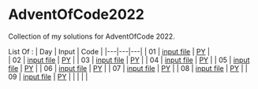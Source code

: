 # AdventOfCode2022
Collection of my solutions for AdventOfCode 2022.

List Of : 
| Day  | Input  | Code  |
|---|---|---|
| 01  | [input file](https://raw.githubusercontent.com/samsepi0x0/AdventOfCode2022/main/input_1.txt)  | [PY](https://raw.githubusercontent.com/samsepi0x0/AdventOfCode2022/main/code1.py)  |  
| 02  | [input file](https://raw.githubusercontent.com/samsepi0x0/AdventOfCode2022/main/input_2.txt)  | [PY](https://raw.githubusercontent.com/samsepi0x0/AdventOfCode2022/main/code2.py)  |
| 03  | [input file](https://raw.githubusercontent.com/samsepi0x0/AdventOfCode2022/main/input_3.txt)  | [PY](https://raw.githubusercontent.com/samsepi0x0/AdventOfCode2022/main/code3.py)  |
| 04  | [input file](https://raw.githubusercontent.com/samsepi0x0/AdventOfCode2022/main/input_4.txt)  | [PY](https://raw.githubusercontent.com/samsepi0x0/AdventOfCode2022/main/code4.py)  |
| 05  | [input file](https://raw.githubusercontent.com/samsepi0x0/AdventOfCode2022/main/input_5.txt)  | [PY](https://raw.githubusercontent.com/samsepi0x0/AdventOfCode2022/main/code5.py)  |
| 06  | [input file](https://raw.githubusercontent.com/samsepi0x0/AdventOfCode2022/main/input_6.txt)  | [PY](https://raw.githubusercontent.com/samsepi0x0/AdventOfCode2022/main/code6.py)  |
| 07  | [input file](https://raw.githubusercontent.com/samsepi0x0/AdventOfCode2022/main/input_7.txt)  | [PY](https://raw.githubusercontent.com/samsepi0x0/AdventOfCode2022/main/code7.py)  |
| 08  | [input file](https://raw.githubusercontent.com/samsepi0x0/AdventOfCode2022/main/input_8.txt)  | [PY](https://raw.githubusercontent.com/samsepi0x0/AdventOfCode2022/main/code8.py)  |
| 09  | [input file](https://raw.githubusercontent.com/samsepi0x0/AdventOfCode2022/main/input_9.txt)  | [PY](https://raw.githubusercontent.com/samsepi0x0/AdventOfCode2022/main/code9.py)  |
|   |   |   |  

